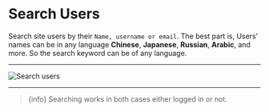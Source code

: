 # Search Users

Search site users by their `Name, username or email`. The best part is, Users' names can be in any language **Chinese**, **Japanese**, **Russian**, **Arabic**, and more. So the search keyword can be of any language. 

---

![Search users](https://anofie-docs.classiebit.com/images/search-1.jpg "Search users")

---


> {info} Searching works in both cases either logged in or not.